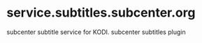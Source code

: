 service.subtitles.subcenter.org
==================

subcenter subtitle service for KODI. 
subcenter subtitles plugin
